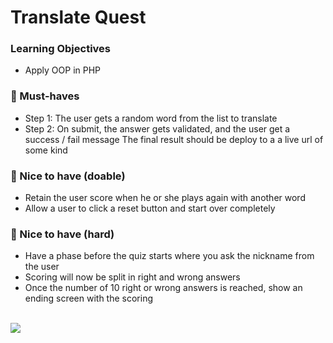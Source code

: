 # Translate Quest

### Learning Objectives

- Apply OOP in PHP

### 🌱 Must-haves

- Step 1: The user gets a random word from the list to translate
- Step 2: On submit, the answer gets validated, and the user get a success / fail message
  The final result should be deploy to a a live url of some kind

### 🌼 Nice to have (doable)

- Retain the user score when he or she plays again with another word
- Allow a user to click a reset button and start over completely

### 🌳 Nice to have (hard)

- Have a phase before the quiz starts where you ask the nickname from the user
- Scoring will now be split in right and wrong answers
- Once the number of 10 right or wrong answers is reached, show an ending screen with the scoring

<br>
<img src="https://media.tenor.com/Gl7fybfPu04AAAAM/i-can-do-this-bruno.gif">
